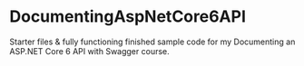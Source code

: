# DocumentingAspNetCore6API
Starter files &amp; fully functioning finished sample code for my Documenting an ASP.NET Core 6 API with Swagger course.
